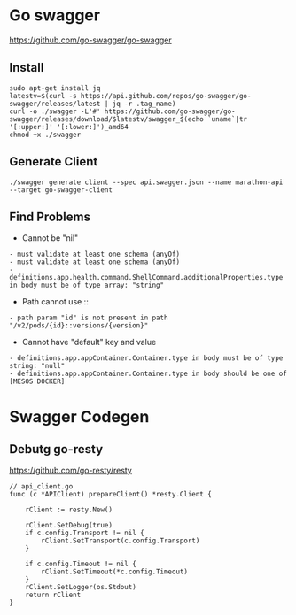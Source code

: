 # Go swagger
https://github.com/go-swagger/go-swagger

## Install
```
sudo apt-get install jq
latestv=$(curl -s https://api.github.com/repos/go-swagger/go-swagger/releases/latest | jq -r .tag_name)
curl -o ./swagger -L'#' https://github.com/go-swagger/go-swagger/releases/download/$latestv/swagger_$(echo `uname`|tr '[:upper:]' '[:lower:]')_amd64
chmod +x ./swagger
```

## Generate Client
```
./swagger generate client --spec api.swagger.json --name marathon-api --target go-swagger-client
```

## Find Problems
* Cannot be "nil"
```
- must validate at least one schema (anyOf)
- must validate at least one schema (anyOf)
- definitions.app.health.command.ShellCommand.additionalProperties.type in body must be of type array: "string"
```
* Path cannot use ::
```
- path param "id" is not present in path "/v2/pods/{id}::versions/{version}"
```
* Cannot have "default" key and value
```
- definitions.app.appContainer.Container.type in body must be of type string: "null"
- definitions.app.appContainer.Container.type in body should be one of [MESOS DOCKER]
```

# Swagger Codegen

## Debutg go-resty
https://github.com/go-resty/resty
```
// api_client.go
func (c *APIClient) prepareClient() *resty.Client {

	rClient := resty.New()

	rClient.SetDebug(true)
	if c.config.Transport != nil {
		rClient.SetTransport(c.config.Transport)
	}

	if c.config.Timeout != nil {
		rClient.SetTimeout(*c.config.Timeout)
	}
	rClient.SetLogger(os.Stdout)
	return rClient
}
```
